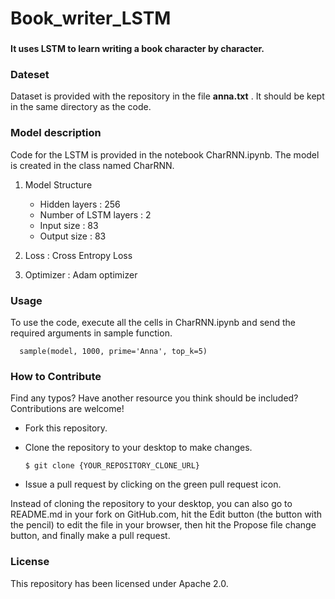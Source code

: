 # Book_writer_LSTM
 ### 
<strong> It uses LSTM to learn writing a book character by character.</strong>

### Dateset
Dataset is provided with the repository in the file <strong>anna.txt</strong> . It should be kept in the same directory as the code. 

### Model description
Code for the LSTM is provided in the notebook CharRNN.ipynb. The model is created in the class named CharRNN.
1. Model Structure
      - Hidden layers : 256
      - Number of LSTM layers : 2
      - Input size : 83
      - Output size : 83
      
2. Loss : Cross Entropy Loss

3. Optimizer : Adam optimizer

### Usage
To use the code, execute all the cells in CharRNN.ipynb and send the required arguments in sample function.

      sample(model, 1000, prime='Anna', top_k=5)
      
### How to Contribute
Find any typos? Have another resource you think should be included? Contributions are welcome!

* Fork this repository.

* Clone the repository to your desktop to make changes.

      $ git clone {YOUR_REPOSITORY_CLONE_URL}

* Issue a pull request by clicking on the green pull request icon.

Instead of cloning the repository to your desktop, you can also go to README.md in your fork on GitHub.com, hit the Edit button (the button with the pencil) to edit the file in your browser, then hit the Propose file change button, and finally make a pull request.

### License
This repository has been licensed under Apache 2.0.
